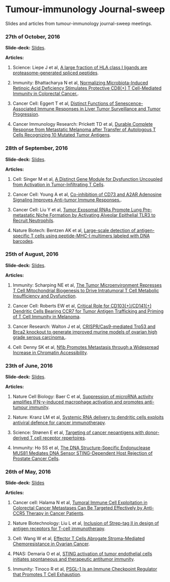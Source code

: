 # Tumour-immunology Journal-sweep

Slides and articles from tumour-immunology journal-sweep meetings.

### 27th of October, 2016

<b>Slide-deck:</b> <a href="https://drive.google.com/file/d/0Bz7jHjHQ8OpWWm1YemduRG5iWGM/view?usp=sharing">Slides</a>.

<b>Articles:</b>

1. Science: Liepe J et al, <a href="http://science.sciencemag.org/content/354/6310/354">A large fraction of HLA class I ligands are proteasome-generated spliced peptides</a>.

2. Immunity: Bhattacharya N et al, <a href="https://www.ncbi.nlm.nih.gov/pubmed/27590114">Normalizing Microbiota-Induced Retinoic Acid Deficiency Stimulates Protective CD8(+) T Cell-Mediated Immunity in Colorectal Cancer.</a>.

3. Cancer Cell: Eggert T et al, <a href="https://www.ncbi.nlm.nih.gov/pubmed/27728804">Distinct Functions of Senescence-Associated Immune Responses in Liver Tumor Surveillance and Tumor Progression</a>. 

4. Cancer Immunology Research: Prickett TD et al, <a href="https://www.ncbi.nlm.nih.gov/pubmed/27312342">Durable Complete Response from Metastatic Melanoma after Transfer of Autologous T Cells Recognizing 10 Mutated Tumor Antigens</a>.

### 28th of September, 2016

<b>Slide-deck:</b> <a href="https://drive.google.com/file/d/0Bz7jHjHQ8OpWNU1fQ1dBRzNCTTA/view?usp=sharing">Slides</a>.

<b>Articles:</b>

1. Cell: Singer M et al, <a href="https://www.ncbi.nlm.nih.gov/pubmed/27610572">A Distinct Gene Module for Dysfunction Uncoupled from Activation in Tumor-Infiltrating T Cells</a>.

2. Cancer Cell: Young A et al, <a href="https://www.ncbi.nlm.nih.gov/pubmed/27622332">Co-inhibition of CD73 and A2AR Adenosine Signaling Improves Anti-tumor Immune Responses.</a>.

3. Cancer Cell: Liu Y et al, <a href="https://www.ncbi.nlm.nih.gov/pubmed/27505671">Tumor Exosomal RNAs Promote Lung Pre-metastatic Niche Formation by Activating Alveolar Epithelial TLR3 to Recruit Neutrophils</a>.

4. Nature Biotech: Bentzen AK et al, <a href="https://www.ncbi.nlm.nih.gov/pubmed/27571370">Large-scale detection of antigen-specific T cells using peptide-MHC-I multimers labeled with DNA barcodes</a>.

### 25th of August, 2016

<b>Slide-deck:</b> <a href="https://drive.google.com/file/d/0Bz7jHjHQ8OpWYk1RTDhULUlUTjA/view?usp=sharing">Slides</a>.

<b>Articles:</b>

1. Immunity: Scharping NE et al, <a href="http://www.ncbi.nlm.nih.gov/pubmed/27496732">The Tumor Microenvironment Represses T Cell Mitochondrial Biogenesis to Drive Intratumoral T Cell Metabolic Insufficiency and Dysfunction</a>.

2. Cancer Cell: Roberts EW et al, <a href="http://www.ncbi.nlm.nih.gov/pubmed/27424807">Critical Role for CD103(+)/CD141(+) Dendritic Cells Bearing CCR7 for Tumor Antigen Trafficking and Priming of T Cell Immunity in Melanoma</a>.

3. Cancer Research: Walton J et al, <a href="http://www.ncbi.nlm.nih.gov/pubmed/27530326">CRISPR/Cas9-mediated Trp53 and Brca2 knockout to generate improved murine models of ovarian high grade serous carcinoma.</a>.

4. Cell: Denny SK et al, <a href="http://www.ncbi.nlm.nih.gov/pubmed/27374332">Nfib Promotes Metastasis through a Widespread Increase in Chromatin Accessibility</a>.

### 23th of June, 2016

<b>Slide-deck:</b> 
<a href="https://drive.google.com/open?id=0Bz7jHjHQ8OpWOXFrU0FYbzIzYUk">Slides</a>.

<b>Articles:</b>

1. Nature Cell Biology: Baer C et al, <a href="http://www.ncbi.nlm.nih.gov/pubmed/27295554">Suppression of microRNA activity amplifies IFN-γ-induced macrophage activation and promotes anti-tumour immunity</a>.

2. Nature: Kranz LM et al, <a href="http://www.ncbi.nlm.nih.gov/pubmed/27281205">Systemic RNA delivery to dendritic cells exploits antiviral defence for cancer immunotherapy</a>.

3. Science: Strønen E et al, <a href="http://www.ncbi.nlm.nih.gov/pubmed/27198675">Targeting of cancer neoantigens with donor-derived T cell receptor repertoires</a>.

4. Immunity: Ho SS et al, <a href="http://www.ncbi.nlm.nih.gov/pubmed/27178469">The DNA Structure-Specific Endonuclease MUS81 Mediates DNA Sensor STING-Dependent Host Rejection of Prostate Cancer Cells</a>.

### 26th of May, 2016

<b>Slide-deck:</b> 
<a href="https://drive.google.com/file/d/0Bz7jHjHQ8OpWaHVFUWtJeU1DZ0E/view?usp=sharing">Slides</a>

<b>Articles:</b>

1. Cancer cell: Halama N et al, <a href="http://www.ncbi.nlm.nih.gov/pubmed/27070705">Tumoral Immune Cell Exploitation in Colorectal Cancer Metastases Can Be Targeted Effectively by Anti-CCR5 Therapy in Cancer Patients</a>.

2. Nature Biotechnology: Liu L et al, <a href="http://www.ncbi.nlm.nih.gov/pubmed/26900664">Inclusion of Strep-tag II in design of antigen receptors for T-cell immunotherapy</a>.

3. Cell: Wang W et al, <a href="http://www.ncbi.nlm.nih.gov/pubmed/27133165">Effector T Cells Abrogate Stroma-Mediated Chemoresistance in Ovarian Cancer</a>.

4. PNAS: Demaria O et al, <a href="http://www.ncbi.nlm.nih.gov/pubmed/26607445">STING activation of tumor endothelial cells initiates spontaneous and therapeutic antitumor immunity</a>.

5. Immunity: Tinoco R et al, <a href="http://www.ncbi.nlm.nih.gov/pubmed/27192578">PSGL-1 Is an Immune Checkpoint Regulator that Promotes T Cell Exhaustion</a>.
